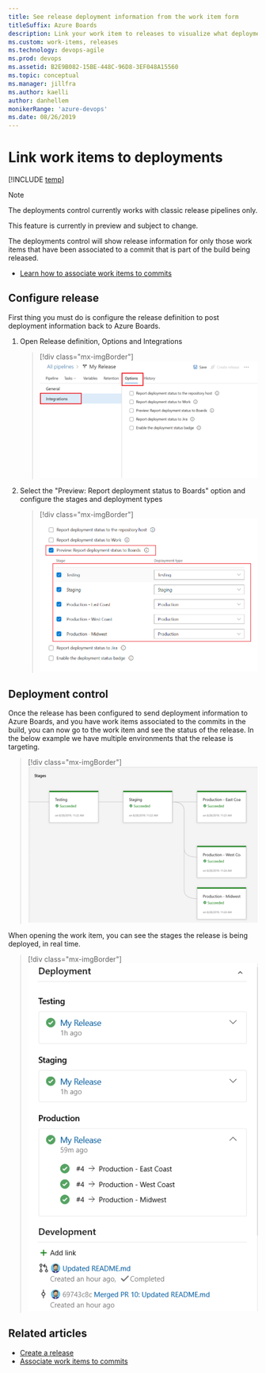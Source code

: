 ```yaml
---
title: See release deployment information from the work item form
titleSuffix: Azure Boards
description: Link your work item to releases to visualize what deployments your work item has been deployed too
ms.custom: work-items, releases
ms.technology: devops-agile
ms.prod: devops
ms.assetid: B2E9B082-15BE-448C-96D8-3EF048A15560
ms.topic: conceptual
ms.manager: jillfra
ms.author: kaelli
author: danhellem
monikerRange: 'azure-devops'
ms.date: 08/26/2019
--- 
```


# Link work items to deployments

[!INCLUDE [temp](../_shared/version-vsts-only.md)]

> [!NOTE]  
> The deployments control currently works with classic release pipelines only.
>
> This feature is currently in preview and subject to change.

The deployments control will show release information for only those work items that have been associated to a commit that is part of the build being released.

- [Learn how to associate work items to commits](../backlogs/connect-work-items-to-git-dev-ops.md)

## Configure release

First thing you must do is configure the release definition to post deployment information back to Azure Boards. 

1. Open Release definition, Options and Integrations

   > [!div class="mx-imgBorder"]  
   > ![Release Settings](_img/deployments-control/release-settings-1.png)

2. Select the "Preview: Report deployment status to Boards" option and configure the stages and deployment types

   > [!div class="mx-imgBorder"]  
   > ![Release Settings Stages](_img/deployments-control/release-settings-stages-1.png)

## Deployment control

Once the release has been configured to send deployment information to Azure Boards, and you have work items associated to the commits in the build, you can now go to the work item and see the status of the release. In the below example we have multiple environments that the release is targeting.

> [!div class="mx-imgBorder"]  
> ![Release Settings Stages](_img/deployments-control/releases-stages-1.png)

When opening the work item, you can see the stages the release is being deployed, in real time.

> [!div class="mx-imgBorder"]  
> ![Release Settings Stages](_img/deployments-control/deployments-control-1.png)

## Related articles  

- [Create a release](../../pipelines/release/define-multistage-release-process.md)
- [Associate work items to commits](../backlogs/connect-work-items-to-git-dev-ops.md)



